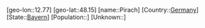 ﻿---
location: [48.15,12.77]
type: City
tags:
- geo/City


SpocWebEntityId: 33381
isDeleted: false
confidential: public

---
[geo-lon::12.77]
[geo-lat::48.15]
[name::Pirach]
[Country::[Germany](geo/Continent/Europe/Germany.md)]
[State::[Bayern](geo/Continent/Europe/Germany/Bayern.md)]
[Population::]
[Unknown::]

